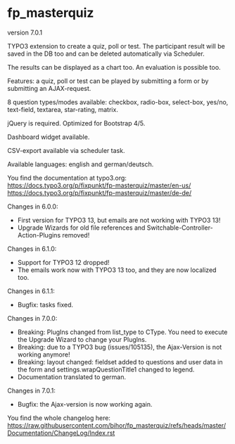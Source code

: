 # fp_masterquiz

version 7.0.1

TYPO3 extension to create a quiz, poll or test. The participant result will be saved in the DB too and can be deleted automatically via Scheduler.

The results can be displayed as a chart too. An evaluation is possible too.

Features: a quiz, poll or test can be played by submitting a form or by submitting an AJAX-request.

8 question types/modes available: checkbox, radio-box, select-box, yes/no, text-field, textarea, star-rating, matrix.

jQuery is required. Optimized for Bootstrap 4/5.

Dashboard widget available.

CSV-export available via scheduler task.

Available languages: english and german/deutsch.

You find the documentation at typo3.org:
https://docs.typo3.org/p/fixpunkt/fp-masterquiz/master/en-us/
https://docs.typo3.org/p/fixpunkt/fp-masterquiz/master/de-de/

Changes in 6.0.0:
- First version for TYPO3 13, but emails are not working with TYPO3 13!
- Upgrade Wizards for old file references and Switchable-Controller-Action-Plugins removed!

Changes in 6.1.0:
- Support for TYPO3 12 dropped!
- The emails work now with TYPO3 13 too, and they are now localized too.

Changes in 6.1.1:
- Bugfix: tasks fixed.

Changes in 7.0.0:
- Breaking: PlugIns changed from list_type to CType. You need to execute the Upgrade Wizard to change your PlugIns.
- Breaking: due to a TYPO3 bug (issues/105135), the Ajax-Version is not working anymore!
- Breaking: layout changed: fieldset added to questions and user data in the form and settings.wrapQuestionTitle1 changed to legend.
- Documentation translated to german.

Changes in 7.0.1:
- Bugfix: the Ajax-version is now working again.

You find the whole changelog here:
https://raw.githubusercontent.com/bihor/fp_masterquiz/refs/heads/master/Documentation/ChangeLog/Index.rst
